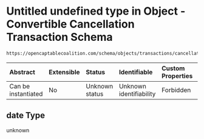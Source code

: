 # Untitled undefined type in Object - Convertible Cancellation Transaction Schema

```txt
https://opencaptablecoalition.com/schema/objects/transactions/cancellation/ConvertibleCancellation.schema.json#/properties/date
```



| Abstract            | Extensible | Status         | Identifiable            | Custom Properties | Additional Properties | Access Restrictions | Defined In                                                                                                                                        |
| :------------------ | :--------- | :------------- | :---------------------- | :---------------- | :-------------------- | :------------------ | :------------------------------------------------------------------------------------------------------------------------------------------------ |
| Can be instantiated | No         | Unknown status | Unknown identifiability | Forbidden         | Allowed               | none                | [ConvertibleCancellation.schema.json*](../../schema/objects/transactions/cancellation/ConvertibleCancellation.schema.json "open original schema") |

## date Type

unknown
